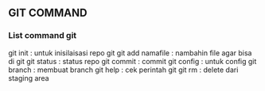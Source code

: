 ## GIT COMMAND

### List command git

git init :  untuk inisilaisasi repo git
git add namafile : nambahin file agar bisa di git
git status : status repo
git commit : commit
git config : untuk config
git branch : membuat branch
git help : cek perintah git
git rm : delete dari staging area
